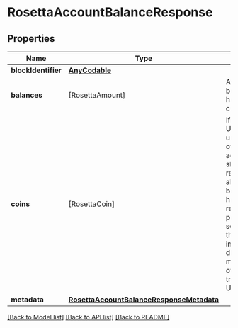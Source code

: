 # RosettaAccountBalanceResponse

## Properties
Name | Type | Description | Notes
------------ | ------------- | ------------- | -------------
**blockIdentifier** | [**AnyCodable**](AnyCodable.md) |  | 
**balances** | [RosettaAmount] | A single account balance may have multiple currencies | 
**coins** | [RosettaCoin] | If a blockchain is UTXO-based, all unspent Coins owned by an account_identifier should be returned alongside the balance. It is highly recommended to populate this field so that users of the Rosetta API implementation don&#39;t need to maintain their own indexer to track their UTXOs. | [optional] 
**metadata** | [**RosettaAccountBalanceResponseMetadata**](RosettaAccountBalanceResponseMetadata.md) |  | [optional] 

[[Back to Model list]](../README.md#documentation-for-models) [[Back to API list]](../README.md#documentation-for-api-endpoints) [[Back to README]](../README.md)


